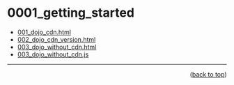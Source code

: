 <a name="topage"></a>

# 0001_getting_started

* [001_dojo_cdn.html](https://github.com/koskasmail/dojotoolkit/new/main/050.programming/003.workspace/0001_getting_started/001_dojo_cdn.html)
* [002_dojo_cdn_version.html](https://github.com/koskasmail/dojotoolkit/new/main/050.programming/003.workspace/0001_getting_started/002_dojo_cdn_version.html)
* [003_dojo_without_cdn.html](https://github.com/koskasmail/dojotoolkit/new/main/050.programming/003.workspace/0001_getting_started/003_dojo_without_cdn.html)
* [003_dojo_without_cdn.js](https://github.com/koskasmail/dojotoolkit/new/main/050.programming/003.workspace/0001_getting_started/003_dojo_without_cdn.js)


---

<p align="right">(<a href="#topage">back to top</a>)</p>
<br/>
<br/>

